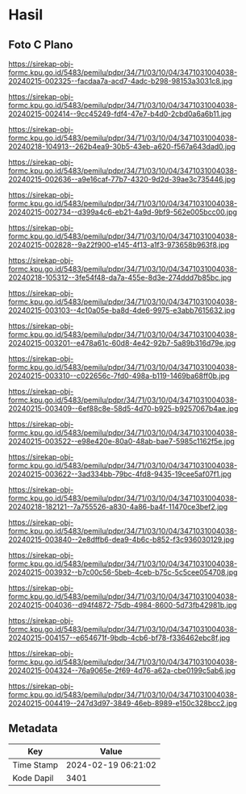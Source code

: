 # Hasil

## Foto C Plano

https://sirekap-obj-formc.kpu.go.id/5483/pemilu/pdpr/34/71/03/10/04/3471031004038-20240215-002325--facdaa7a-acd7-4adc-b298-98153a3031c8.jpg

https://sirekap-obj-formc.kpu.go.id/5483/pemilu/pdpr/34/71/03/10/04/3471031004038-20240215-002414--9cc45249-fdf4-47e7-b4d0-2cbd0a6a6b11.jpg

https://sirekap-obj-formc.kpu.go.id/5483/pemilu/pdpr/34/71/03/10/04/3471031004038-20240218-104913--262b4ea9-30b5-43eb-a620-f567a643dad0.jpg

https://sirekap-obj-formc.kpu.go.id/5483/pemilu/pdpr/34/71/03/10/04/3471031004038-20240215-002636--a9e16caf-77b7-4320-9d2d-39ae3c735446.jpg

https://sirekap-obj-formc.kpu.go.id/5483/pemilu/pdpr/34/71/03/10/04/3471031004038-20240215-002734--d399a4c6-eb21-4a9d-9bf9-562e005bcc00.jpg

https://sirekap-obj-formc.kpu.go.id/5483/pemilu/pdpr/34/71/03/10/04/3471031004038-20240215-002828--9a22f900-e145-4f13-a1f3-973658b963f8.jpg

https://sirekap-obj-formc.kpu.go.id/5483/pemilu/pdpr/34/71/03/10/04/3471031004038-20240218-105312--3fe54f48-da7a-455e-8d3e-274ddd7b85bc.jpg

https://sirekap-obj-formc.kpu.go.id/5483/pemilu/pdpr/34/71/03/10/04/3471031004038-20240215-003103--4c10a05e-ba8d-4de6-9975-e3abb7615632.jpg

https://sirekap-obj-formc.kpu.go.id/5483/pemilu/pdpr/34/71/03/10/04/3471031004038-20240215-003201--e478a61c-60d8-4e42-92b7-5a89b316d79e.jpg

https://sirekap-obj-formc.kpu.go.id/5483/pemilu/pdpr/34/71/03/10/04/3471031004038-20240215-003310--c022656c-7fd0-498a-b119-1469ba68ff0b.jpg

https://sirekap-obj-formc.kpu.go.id/5483/pemilu/pdpr/34/71/03/10/04/3471031004038-20240215-003409--6ef88c8e-58d5-4d70-b925-b9257067b4ae.jpg

https://sirekap-obj-formc.kpu.go.id/5483/pemilu/pdpr/34/71/03/10/04/3471031004038-20240215-003522--e98e420e-80a0-48ab-bae7-5985c1162f5e.jpg

https://sirekap-obj-formc.kpu.go.id/5483/pemilu/pdpr/34/71/03/10/04/3471031004038-20240215-003622--3ad334bb-79bc-4fd8-9435-19cee5af07f1.jpg

https://sirekap-obj-formc.kpu.go.id/5483/pemilu/pdpr/34/71/03/10/04/3471031004038-20240218-182121--7a755526-a830-4a86-ba4f-11470ce3bef2.jpg

https://sirekap-obj-formc.kpu.go.id/5483/pemilu/pdpr/34/71/03/10/04/3471031004038-20240215-003840--2e8dffb6-dea9-4b6c-b852-f3c936030129.jpg

https://sirekap-obj-formc.kpu.go.id/5483/pemilu/pdpr/34/71/03/10/04/3471031004038-20240215-003932--b7c00c56-5beb-4ceb-b75c-5c5cee054708.jpg

https://sirekap-obj-formc.kpu.go.id/5483/pemilu/pdpr/34/71/03/10/04/3471031004038-20240215-004036--d94f4872-75db-4984-8600-5d73fb42981b.jpg

https://sirekap-obj-formc.kpu.go.id/5483/pemilu/pdpr/34/71/03/10/04/3471031004038-20240215-004157--e654671f-9bdb-4cb6-bf78-f336462ebc8f.jpg

https://sirekap-obj-formc.kpu.go.id/5483/pemilu/pdpr/34/71/03/10/04/3471031004038-20240215-004324--76a9065e-2f69-4d76-a62a-cbe0199c5ab6.jpg

https://sirekap-obj-formc.kpu.go.id/5483/pemilu/pdpr/34/71/03/10/04/3471031004038-20240215-004419--247d3d97-3849-46eb-8989-e150c328bcc2.jpg


## Metadata

| Key        | Value               |
| ---------- | ------------------- |
| Time Stamp | 2024-02-19 06:21:02 |
| Kode Dapil | 3401                |



